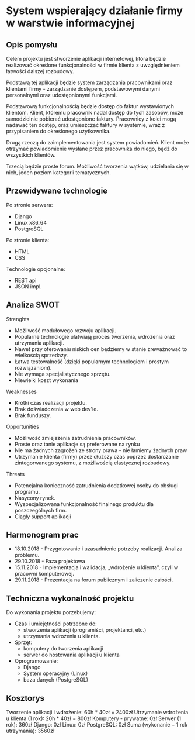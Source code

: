 # System wspierający działanie firmy w warstwie informacyjnej

## Opis pomysłu

Celem projektu jest stworzenie aplikacji internetowej, która będzie realizować określone funkcjonalności w firmie klienta z uwzględnieniem łatwości dalszej rozbudowy.

Podstawą tej aplikacji będzie system zarządzania pracownikami oraz klientami firmy - zarządzanie dostępem, podstawowymi danymi personalnymi oraz udostępnionymi funkcjami.

Podstawową funkcjonalnością będzie dostęp do faktur wystawionych klientom. Klient, któremu pracownik nadał dostęp do tych zasobów, może samodzielnie pobierać udostępnione faktury. Pracownicy z kolei mogą nadawać ten dostęp, oraz umieszczać faktury w systemie, wraz z przypisaniem do określonego użytkownika.

Drugą rzeczą do zaimplementowania jest system powiadomień. Klient może otrzymać powiadomienie wysłane przez pracownika do niego, bądź do wszystkich klientów.

Trzecią będzie proste forum. Możliwość tworzenia wątków, udzielania się w nich, jeden poziom kategorii tematycznych.

## Przewidywane technologie
Po stronie serwera:

- Django
- Linux x86_64
- PostgreSQL

Po stronie klienta:

- HTML
- CSS

Technologie opcjonalne:

- REST api
- JSON impl.

## Analiza SWOT

Strenghts

- Możliwość modułowego rozwoju aplikacji.
- Popularne technologie ułatwiają proces tworzenia, wdrożenia oraz utrzymania aplikacji.
- Nawet przy oferowaniu niskich cen będziemy w stanie zreważnować to wielkością sprzedaży.
- Łatwa testowalność (dzięki popularnym technologiom i prostym rozwiązaniom).
- Nie wymaga specjalistycznego sprzętu.
- Niewielki koszt wykonania

Weaknesses

- Krótki czas realizacji projektu.
- Brak doświadczenia w web dev'ie.
- Brak funduszy.

Opportunities

- Możliwość zmiejszenia zatrudnienia pracowników.
- Proste oraz tanie aplikacje są preferowane na rynku
- Nie ma żadnych zagrożeń ze strony prawa - nie łamiemy żadnych praw
- Utrzymanie klienta (firmy) przez dłuższy czas poprzez dostarczanie zintegorwanego systemu, z możliwością elastycznej rozbudowy.

Threats

- Potencjalna konieczność zatrudnienia dodatkowej osoby do obsługi programu.
- Nasycony rynek.
- Wyspecjalizowana funkcjonalność finalnego produktu dla poszczególnych firm.
- Ciągły support aplikacji

## Harmonogram prac

- 18.10.2018 - Przygotowanie i uzasadnienie potrzeby realizacji. Analiza problemu.
- 29.10.2018 - Faza projektowa
- 15.11.2018 - Implementacja i walidacja, „wdrożenie u klienta”, czyli w pracowni komputerowej.
- 29.11.2018 - Prezentacja na forum publicznym i zaliczenie całości.

## Techniczna wykonalność projektu

Do wykonania projektu porzebujemy:

- Czas i umiejętności potrzebne do:
	- stworzenia aplikacji (programiści, projektanci, etc.)
	- utrzymania wdrożenia u klienta.
- Sprzęt:
	- komputery do tworzenia aplikacji
	- serwer do hostowania aplikacji u klienta
- Oprogramowanie:
	- Django
	- System operacyjny (Linux)
	- baza danych (PostgreSQL)

## Kosztorys

Tworzenie aplikacji i wdrożenie: 60h * 40zł = 2400zł
Utrzymanie wdrożenia u klienta (1 rok): 20h * 40zł = 800zł
Komputery - prywatne: 0zł
Serwer (1 rok): 360zł
Django: 0zł
Linux: 0zł
PostgreSQL: 0zł
Suma (wykonanie + 1 rok utrzymania): 3560zł

